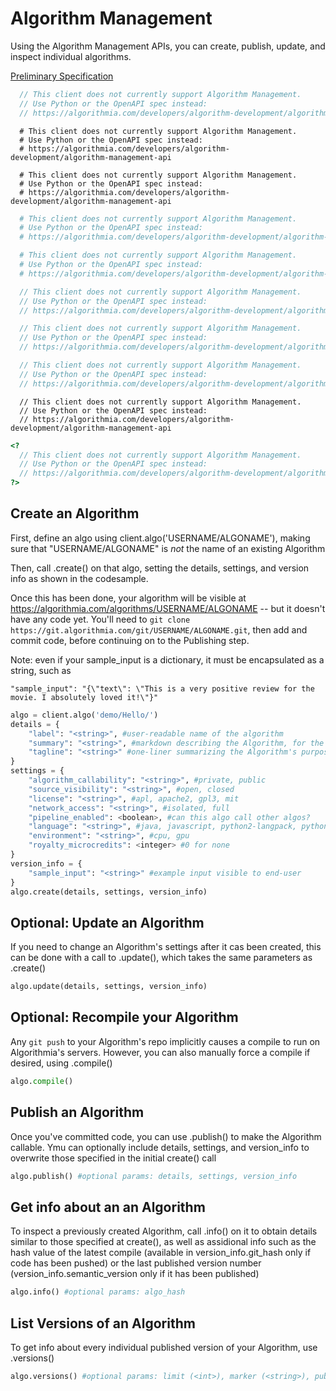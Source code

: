 # Algorithm Management

Using the Algorithm Management APIs, you can create, publish, update, and inspect individual algorithms.

[Preliminary Specification](https://algorithmia.com/developers/algorithm-development/algorithm-management-api)

```javascript
  // This client does not currently support Algorithm Management.
  // Use Python or the OpenAPI spec instead:
  // https://algorithmia.com/developers/algorithm-development/algorithm-management-api
```

```shell
  # This client does not currently support Algorithm Management.
  # Use Python or the OpenAPI spec instead:
  # https://algorithmia.com/developers/algorithm-development/algorithm-management-api
```

```cli
  # This client does not currently support Algorithm Management.
  # Use Python or the OpenAPI spec instead:
  # https://algorithmia.com/developers/algorithm-development/algorithm-management-api
```

```r
  # This client does not currently support Algorithm Management.
  # Use Python or the OpenAPI spec instead:
  # https://algorithmia.com/developers/algorithm-development/algorithm-management-api
```

```ruby
  # This client does not currently support Algorithm Management.
  # Use Python or the OpenAPI spec instead:
  # https://algorithmia.com/developers/algorithm-development/algorithm-management-api
```


```java
  // This client does not currently support Algorithm Management.
  // Use Python or the OpenAPI spec instead:
  // https://algorithmia.com/developers/algorithm-development/algorithm-management-api
```

```scala
  // This client does not currently support Algorithm Management.
  // Use Python or the OpenAPI spec instead:
  // https://algorithmia.com/developers/algorithm-development/algorithm-management-api
```

```rust
  // This client does not currently support Algorithm Management.
  // Use Python or the OpenAPI spec instead:
  // https://algorithmia.com/developers/algorithm-development/algorithm-management-api
```

```nodejs
  // This client does not currently support Algorithm Management.
  // Use Python or the OpenAPI spec instead:
  // https://algorithmia.com/developers/algorithm-development/algorithm-management-api
```

```php
<?
  // This client does not currently support Algorithm Management.
  // Use Python or the OpenAPI spec instead:
  // https://algorithmia.com/developers/algorithm-development/algorithm-management-api
?>
```

## Create an Algorithm

First, define an algo using client.algo('USERNAME/ALGONAME'), making sure that "USERNAME/ALGONAME" is *not* the name of an existing Algorithm

Then, call .create() on that algo, setting the details, settings, and version info as shown in the codesample.

Once this has been done, your algorithm will be visible at https://algorithmia.com/algorithms/USERNAME/ALGONAME -- but it doesn't have any code yet. You'll need to `git clone https://git.algorithmia.com/git/USERNAME/ALGONAME.git`, then add and commit code, before continuing on to the Publishing step.

Note: even if your sample_input is a dictionary, it must be encapsulated as a string, such as

`"sample_input": "{\"text\": \"This is a very positive review for the movie. I absolutely loved it!\"}"`

```python
algo = client.algo('demo/Hello/')
details = {
    "label": "<string>", #user-readable name of the algorithm
    "summary": "<string>", #markdown describing the Algorithm, for the "docs" tab
    "tagline": "<string>" #one-liner summarizing the Algorithm's purpose
}
settings = {
    "algorithm_callability": "<string>", #private, public
    "source_visibility": "<string>", #open, closed
    "license": "<string>", #apl, apache2, gpl3, mit
    "network_access": "<string>", #isolated, full
    "pipeline_enabled": <boolean>, #can this algo call other algos?
    "language": "<string>", #java, javascript, python2-langpack, python3-1, r, ruby, rust, scala
    "environment": "<string>", #cpu, gpu
    "royalty_microcredits": <integer> #0 for none
}
version_info = {
    "sample_input": "<string>" #example input visible to end-user
}
algo.create(details, settings, version_info)
```

## Optional: Update an Algorithm

If you need to change an Algorithm's settings after it cas been created, this can be done with a call to .update(), which takes the same parameters as .create()

```python
algo.update(details, settings, version_info)
```

## Optional: Recompile your Algorithm

Any `git push` to your Algorithm's repo implicitly causes a compile to run on Algorithmia's servers. However, you can also manually force a compile if desired, using .compile()

```python
algo.compile()
```

## Publish an Algorithm

Once you've committed code, you can use .publish() to make the Algorithm callable. Ymu can optionally include details, settings, and version_info to overwrite those specified in the initial create() call

```python
algo.publish() #optional params: details, settings, version_info
```

## Get info about an an Algorithm

To inspect a previously created Algorithm, call .info() on it to obtain details similar to those specified at create(), as well as assidional info such as the hash value of the latest compile (available in version_info.git_hash only if code has been pushed) or the last published version number (version_info.semantic_version only if it has been published)

```python
algo.info() #optional params: algo_hash
```

## List Versions of an Algorithm

To get info about every individual published version of your Algorithm, use .versions()

```python
algo.versions() #optional params: limit (<int>), marker (<string>), published (<boolean>), callable (<boolean>)
```